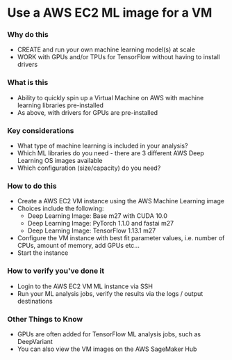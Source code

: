 # Use a AWS EC2 ML image for a VM 

### Why do this
 - CREATE and run your own machine learning model(s) at scale
 - WORK with GPUs and/or TPUs for TensorFlow without having to install drivers

### What is this
 - Ability to quickly spin up a Virtual Machine on AWS with machine learning libraries pre-installed
 - As above, with drivers for GPUs are pre-installed

### Key considerations
 - What type of machine learning is included in your analysis?
 - Which ML libraries do you need - there are 3 different AWS Deep Learning OS images available
 - Which configuration (size/capacity) do you need?

### How to do this
 - Create a AWS EC2 VM instance using the AWS Machine Learning image
 - Choices include the following:
    - Deep Learning Image: Base m27 with CUDA 10.0
    - Deep Learning Image: PyTorch 1.1.0 and fastai m27
    - Deep Learning Image: TensorFlow 1.13.1 m27
 - Configure the VM instance with best fit parameter values, i.e. number of CPUs, amount of memory, add GPUs etc...
 - Start the instance

### How to verify you've done it
 - Login to the AWS EC2 VM ML instance via SSH
 - Run your ML analysis jobs, verify the results via the logs / output destinations

### Other Things to Know
 - GPUs are often added for TensorFlow ML analysis jobs, such as DeepVariant
 - You can also view the VM images on the AWS SageMaker Hub 


